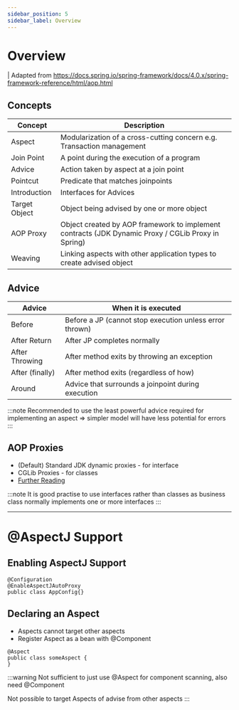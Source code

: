 ```yaml
---
sidebar_position: 5
sidebar_label: Overview
---
```


# Overview 
| Adapted from https://docs.spring.io/spring-framework/docs/4.0.x/spring-framework-reference/html/aop.html

## Concepts

| Concept       | Description                                                                                        |
|---------------|----------------------------------------------------------------------------------------------------|
| Aspect        | Modularization of a cross-cutting concern e.g. Transaction management                              |
| Join Point    | A point during the execution of a program                                                          |
| Advice        | Action taken by aspect at a join point                                                             |
| Pointcut      | Predicate that matches joinpoints                                                                  |
| Introduction  | Interfaces for Advices                                                                             |
| Target Object | Object being advised by one or more object                                                         |
| AOP Proxy     | Object created by AOP framework to implement contracts (JDK Dynamic Proxy / CGLib Proxy in Spring) |
| Weaving       | Linking aspects with other application types to create advised object                              |

## Advice

| Advice          | When it is executed                                     |
|-----------------|---------------------------------------------------------|
| Before          | Before a JP (cannot stop execution unless error thrown) |
| After Return    | After JP completes normally                             |
| After Throwing  | After method exits by throwing an exception             |
| After (finally) | After method exits (regardless of how)                  |
| Around          | Advice that surrounds a joinpoint during execution      |

:::note
Recommended to use the least powerful advice required for implementing an aspect => simpler model will have less potential for errors
:::

## AOP Proxies
- (Default) Standard JDK dynamic proxies - for interface
- CGLib Proxies - for classes 
- [Further Reading](https://docs.spring.io/spring-framework/docs/4.0.x/spring-framework-reference/html/aop.html#aop-understanding-aop-proxies)

:::note
It is good practise to use interfaces rather than classes as business class normally implements one or more interfaces
:::

---

# @AspectJ Support

## Enabling AspectJ Support
```
@Configuration
@EnableAspectJAutoProxy
public class AppConfig{}
```

## Declaring an Aspect
- Aspects cannot target other aspects
- Register Aspect as a bean with @Component

```
@Aspect
public class someAspect {
}
```

:::warning
Not sufficient to just use @Aspect for component scanning, also need @Component

Not possible to target Aspects of advise from other aspects
:::